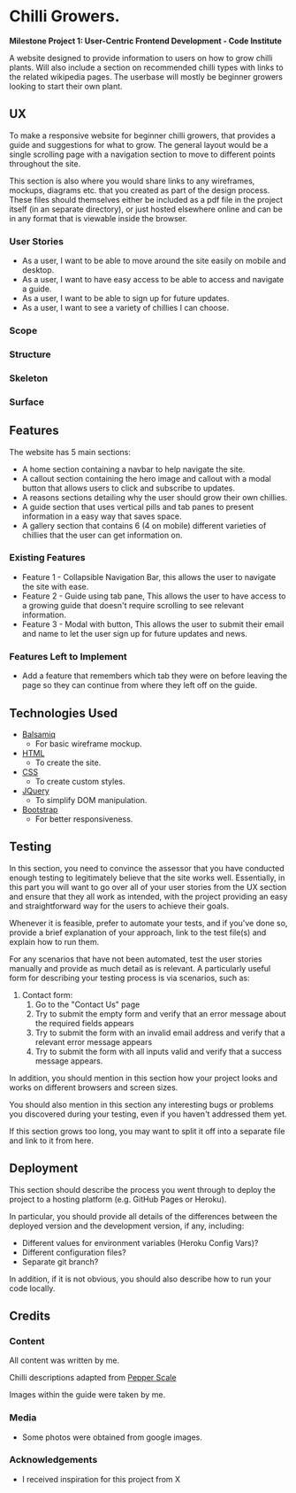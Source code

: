# Chilli Growers.

**Milestone Project 1: User-Centric Frontend Development - Code Institute**

A website designed to provide information to users on how to grow chilli plants. Will also include a section on recommended chilli types with links to the related wikipedia pages.
The userbase will mostly be beginner growers looking to start their own plant.

## UX
 
To make a responsive website for beginner chilli growers, that provides a guide and suggestions for what to grow. The general layout would be a single scrolling page with a navigation section to move to different points throughout the site.

This section is also where you would share links to any wireframes, mockups, diagrams etc. that you created as part of the design process. These files should themselves either be included as a pdf file in the project itself (in an separate directory), or just hosted elsewhere online and can be in any format that is viewable inside the browser.

### User Stories

- As a user, I want to be able to move around the site easily on mobile and desktop.
- As a user, I want to have easy access to be able to access and navigate a guide.
- As a user, I want to be able to sign up for future updates.
- As a user, I want to see a variety of chillies I can choose.

### Scope


### Structure


### Skeleton


### Surface

## Features

The website has 5 main sections:

- A home section containing a navbar to help navigate the site.
- A callout section containing the hero image and callout with a modal button that allows users to click and subscribe to updates.
- A reasons sections detailing why the user should grow their own chillies.
- A guide section that uses vertical pills and tab panes to present information in a easy way that saves space.
- A gallery section that contains 6 (4 on mobile) different varieties of chillies that the user can get information on.
 
### Existing Features

- Feature 1 - Collapsible Navigation Bar, this allows the user to navigate the site with ease.
- Feature 2 - Guide using tab pane, This allows the user to have access to a growing guide that doesn't require scrolling to see relevant information.
- Feature 3 - Modal with button, This allows the user to submit their email and name to let the user sign up for future updates and news.


### Features Left to Implement
- Add a feature that remembers which tab they were on before leaving the page so they can continue from where they left off on the guide.

## Technologies Used

- [Balsamiq](https://balsamiq.com/)
    - For basic wireframe mockup.
- [HTML](https://en.wikipedia.org/wiki/HTML)
    - To create the site.
- [CSS](https://en.wikipedia.org/wiki/Cascading_Style_Sheets)
    - To create custom styles.
- [JQuery](https://jquery.com)
    - To simplify DOM manipulation.
- [Bootstrap](https://getbootstrap.com/)
    - For better responsiveness.


## Testing

In this section, you need to convince the assessor that you have conducted enough testing to legitimately believe that the site works well. Essentially, in this part you will want to go over all of your user stories from the UX section and ensure that they all work as intended, with the project providing an easy and straightforward way for the users to achieve their goals.

Whenever it is feasible, prefer to automate your tests, and if you've done so, provide a brief explanation of your approach, link to the test file(s) and explain how to run them.

For any scenarios that have not been automated, test the user stories manually and provide as much detail as is relevant. A particularly useful form for describing your testing process is via scenarios, such as:

1. Contact form:
    1. Go to the "Contact Us" page
    2. Try to submit the empty form and verify that an error message about the required fields appears
    3. Try to submit the form with an invalid email address and verify that a relevant error message appears
    4. Try to submit the form with all inputs valid and verify that a success message appears.

In addition, you should mention in this section how your project looks and works on different browsers and screen sizes.

You should also mention in this section any interesting bugs or problems you discovered during your testing, even if you haven't addressed them yet.

If this section grows too long, you may want to split it off into a separate file and link to it from here.

## Deployment

This section should describe the process you went through to deploy the project to a hosting platform (e.g. GitHub Pages or Heroku).

In particular, you should provide all details of the differences between the deployed version and the development version, if any, including:
- Different values for environment variables (Heroku Config Vars)?
- Different configuration files?
- Separate git branch?

In addition, if it is not obvious, you should also describe how to run your code locally.


## Credits

### Content

All content was written by me.

Chilli descriptions adapted from [Pepper Scale](https://www.pepperscale.com/)

Images within the guide were taken by me.

### Media
- Some photos were obtained from google images.

### Acknowledgements

- I received inspiration for this project from X
